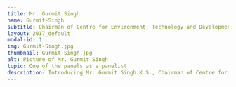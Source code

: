 ```yaml
---
title: Mr. Gurmit Singh 
name: Gurmit-Singh 
subtitle: Chairman of Centre for Environment, Technology and Development, Malaysia (CETDEM)
layout: 2017_default
modal-id: 1
img: Gurmit-Singh.jpg
thumbnail: Gurmit-Singh.jpg
alt: Picture of Mr. Gurmit Singh 
topic: One of the panels as a panelist
description: Introducing Mr. Gurmit Singh K.S., Chairman of Centre for Environment, Technology and Development, Malaysia (CETDEM), who will also be joining MSTC 2017 as a panelist.<br><br>Mr. Gurmit Singh is an environmentalist, social activist and engineer. Prior to becoming Chairman of CETDEM, he was the Centre’s founder Executive Director from June 1985 to December 2006. He was appointed as Director of CETDEM’s think tank SUDI in Aug. 2011.<br><br>He is also an Adviser of the Environmental Protection Society, Malaysia, after having served as founder President from 1974 to 1994. He was Regional Coordinator of Climate Action Network, Southeast Asia (CANSEA) for 3 terms until 15th September 2012.<br><br>For his dedicated work, the Malaysian Government awarded Mr. Gurmit the distinguished Langkawi Award in 1993 and the Sustainable Consumer Award in 2008. UN Malaysia gave him its Environmental Sustainability Award in 2013 while MBPJ presented him its Green Leadership award towards the end of that year. In 2015, the Malaysian Green Technology Corporation gave him the Green Catalyst Award. He was also awarded an Honorary M.Sc. from Universiti Putra Malaysia in 2000.<br><br>Mr. Gurmit holds an Electrical Engineering degree from the University of Malaya (1970). He has been a corporate member of the Institution of Engineers Malaysia since 1974. His Memoirs of a Malaysian Eco-Activist was launched on 22 April 2017.
---
```

